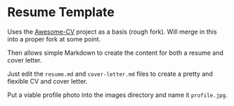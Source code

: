 # Resume Template

Uses the [Awesome-CV](https://github.com/posquit0/Awesome-CV) project as a basis (rough fork). Will merge in this into a proper fork at some point.

Then allows simple Markdown to create the content for both a resume and cover letter.

Just edit the ``resume.md`` and ``cover-letter.md`` files to create a pretty and flexible CV and cover letter.

Put a viable profile photo into the images directory and name it ``profile.jpg``.



